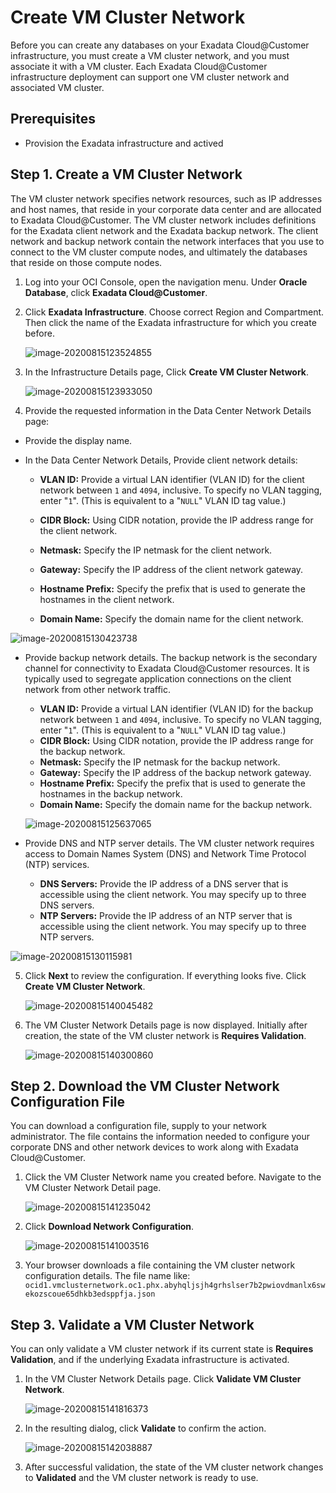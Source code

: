 # Create VM Cluster Network

Before you can create any databases on your Exadata Cloud@Customer infrastructure, you must create a VM cluster network, and you must associate it with a VM cluster. Each Exadata Cloud@Customer infrastructure deployment can support one VM cluster network and associated VM cluster.

## Prerequisites

- Provision the Exadata infrastructure and actived

## Step 1. Create a VM Cluster Network

The VM cluster network specifies network resources, such as IP addresses and host names, that reside in your corporate data center and are allocated to Exadata Cloud@Customer. The VM cluster network includes definitions for the Exadata client network and the Exadata backup network. The client network and backup network contain the network interfaces that you use to connect to the VM cluster compute nodes, and ultimately the databases that reside on those compute nodes.

1. Log into your OCI Console, open the navigation menu. Under **Oracle Database**, click **Exadata Cloud@Customer**.

2. Click **Exadata Infrastructure**. Choose correct Region and Compartment. Then click the name of the Exadata infrastructure for which you create before.

   ![image-20200815123524855](./images/image-20200815123524855.png)

3. In the Infrastructure Details page, Click **Create VM Cluster Network**.

   ![image-20200815123933050](./images/image-20200815123933050.png)

4. Provide the requested information in the Data Center Network Details page:

- Provide the display name.

- In the Data Center Network Details, Provide client network details:

  - **VLAN ID:** Provide a virtual LAN identifier (VLAN ID) for the client network between `1` and `4094`, inclusive. To specify no VLAN tagging, enter "`1`". (This is equivalent to a "`NULL`" VLAN ID tag value.)

  - **CIDR Block:** Using CIDR notation, provide the IP address range for the client network.

  - **Netmask:** Specify the IP netmask for the client network.

  - **Gateway:** Specify the IP address of the client network gateway.

  - **Hostname Prefix:** Specify the prefix that is used to generate the hostnames in the client network.

  - **Domain Name:** Specify the domain name for the client network.

![image-20200815130423738](./images/image-20200815130423738.png)

- Provide backup network details. The backup network is the secondary channel for connectivity to Exadata Cloud@Customer resources. It is typically used to segregate application connections on the client network from other network traffic.

  - **VLAN ID:** Provide a virtual LAN identifier (VLAN ID) for the backup network between `1` and `4094`, inclusive. To specify no VLAN tagging, enter "`1`". (This is equivalent to a "`NULL`" VLAN ID tag value.)
  - **CIDR Block:** Using CIDR notation, provide the IP address range for the backup network.
  - **Netmask:** Specify the IP netmask for the backup network.
  - **Gateway:** Specify the IP address of the backup network gateway.
  - **Hostname Prefix:** Specify the prefix that is used to generate the hostnames in the backup network.
  - **Domain Name:** Specify the domain name for the backup network.

  ![image-20200815125637065](./images/image-20200815125637065.png)

- Provide DNS and NTP server details. The VM cluster network requires access to Domain Names System (DNS) and Network Time Protocol (NTP) services.

  - **DNS Servers:** Provide the IP address of a DNS server that is accessible using the client network. You may specify up to three DNS servers.
  - **NTP Servers:** Provide the IP address of an NTP server that is accessible using the client network. You may specify up to three NTP servers.

![image-20200815130115981](./images/image-20200815130115981.png)

5. Click **Next** to review the configuration. If everything looks five. Click **Create VM Cluster Network**.

   ![image-20200815140045482](images/image-20200815140045482.png)

6. The VM Cluster Network Details page is now displayed. Initially after creation, the state of the VM cluster network is **Requires Validation**.

   ![image-20200815140300860](images/image-20200815140300860.png)

   

## Step 2. Download the VM Cluster Network Configuration File

You can download a configuration file, supply to your network administrator. The file contains the information needed to configure your corporate DNS and other network devices to work along with Exadata Cloud@Customer.

1. Click the VM Cluster Network name you created before. Navigate to the VM Cluster Network Detail page.

   ![image-20200815141235042](images/image-20200815141235042.png)

2. Click **Download Network Configuration**.

   ![image-20200815141003516](images/image-20200815141003516.png)

3. Your browser downloads a file containing the VM cluster network configuration details. The file name like:  `ocid1.vmclusternetwork.oc1.phx.abyhqljsjh4grhslser7b2pwiovdmanlx6swekozscoue65dhkb3edsppfja.json`

   

## Step 3. Validate a VM Cluster Network

You can only validate a VM cluster network if its current state is **Requires Validation**, and if the underlying Exadata infrastructure is activated.

1. In the VM Cluster Network Details page. Click **Validate VM Cluster Network**.

   ![image-20200815141816373](images/image-20200815141816373.png)

2. In the resulting dialog, click **Validate** to confirm the action.

   ![image-20200815142038887](images/image-20200815142038887.png)

3. After successful validation, the state of the VM cluster network changes to **Validated** and the VM cluster network is ready to use.

   



